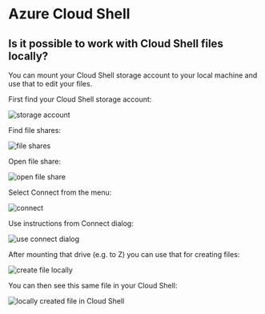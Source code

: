 # Azure Cloud Shell

## Is it possible to work with Cloud Shell files locally?

You can mount your Cloud Shell storage account to your local machine 
and use that to edit your files.

First find your Cloud Shell storage account:

![storage account](https://user-images.githubusercontent.com/2357647/73020312-0914d780-3e2e-11ea-98d3-391407d4d959.png)

Find file shares:

![file shares](https://user-images.githubusercontent.com/2357647/73020388-319cd180-3e2e-11ea-864c-a09bc6fc1f4d.png)

Open file share:

![open file share](https://user-images.githubusercontent.com/2357647/73020520-76286d00-3e2e-11ea-9cc7-e06ca84043c8.png)

Select Connect from the menu:

![connect](https://user-images.githubusercontent.com/2357647/73020600-a243ee00-3e2e-11ea-82e8-8499971fdf75.png)

Use instructions from Connect dialog:

![use connect dialog](https://user-images.githubusercontent.com/2357647/73020683-d5867d00-3e2e-11ea-9284-534fcb300626.png)

After mounting that drive (e.g. to Z) you can use that for creating files:

![create file locally](https://user-images.githubusercontent.com/2357647/73020925-4168e580-3e2f-11ea-9d99-a479e058c3f1.png)

You can then see this same file in your Cloud Shell:

![locally created file in Cloud Shell](https://user-images.githubusercontent.com/2357647/73021365-1d59d400-3e30-11ea-8708-771b1995a3e4.png)
